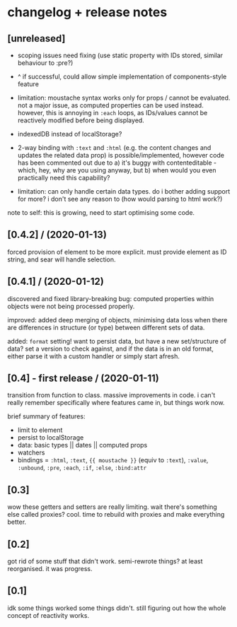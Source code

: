 # changelog + release notes

## [unreleased]

- scoping issues need fixing (use static property with IDs stored, similar behaviour to :pre?)
- ^ if successful, could allow simple implementation of
  components-style feature

- limitation: moustache syntax works only for props / cannot be evaluated.
  not a major issue, as computed properties can be used instead. however,
  this is annoying in `:each` loops, as IDs/values cannot be reactively
  modified before being displayed.

- indexedDB instead of localStorage?

- 2-way binding with `:text` and `:html` (e.g. the content changes and
  updates the related data prop) is possible/implemented, however code
  has been commented out due to a) it's buggy with contenteditable -
  which, hey, why are you using anyway, but b) when would you even
  practically need this capability?

- limitation: can only handle certain data types. do i bother
  adding support for more? i don't see any reason to (how would parsing to html work?)

note to self: this is growing, need to start optimising some code.

## [0.4.2] / (2020-01-13)

forced provision of element to be more explicit. must provide element as ID string,
and sear will handle selection.

## [0.4.1] / (2020-01-12)

discovered and fixed library-breaking bug: computed properties within objects
were not being processed properly.

improved: added deep merging of objects, minimising data loss when there are
differences in structure (or type) between different sets of data.

added: `format` setting! want to persist data, but have a new set/structure of data?
set a version to check against, and if the data is in an old format, either parse it
with a custom handler or simply start afresh.

## [0.4] - first release / (2020-01-11)

transition from function to class.
massive improvements in code.
i can't really remember specifically where features came in, but things work now.

brief summary of features:

- limit to element
- persist to localStorage
- data: basic types || dates || computed props
- watchers
- bindings = `:html`, `:text`, `{{ moustache }}` (equiv to `:text`), `:value`, `:unbound`,
  `:pre`, `:each`, `:if`, `:else`, `:bind:attr`

## [0.3]

wow these getters and setters are really limiting.
wait there's something else called proxies? cool.
time to rebuild with proxies and make everything better.

## [0.2]

got rid of some stuff that didn't work.
semi-rewrote things? at least reorganised. it was progress.

## [0.1]

idk some things worked some things didn't.
still figuring out how the whole concept of reactivity works.
